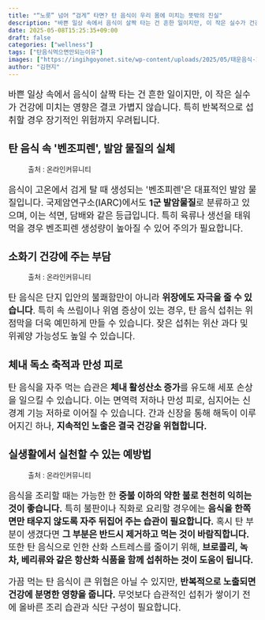 ```yaml
---
title: "“노릇” 넘어 “검게” 타면? 탄 음식이 우리 몸에 미치는 뜻밖의 진실"
description: "바쁜 일상 속에서 음식이 살짝 타는 건 흔한 일이지만, 이 작은 실수가 건강에 미치는 영향은 결코 가볍지 않습니다. 특히 반복적으로 섭취할 경우 장기적인 위험까지 우려됩니다."
date: 2025-05-08T15:25:35+09:00
draft: false
categories: ["wellness"]
tags: ["탄음식먹으면안되는이유"]
images: ["https://ingihgoyonet.site/wp-content/uploads/2025/05/태운음식-1024x683.jpg", "https://ingihgoyonet.site/wp-content/uploads/2025/05/탄식빵-1024x683.jpg", "https://ingihgoyonet.site/wp-content/uploads/2025/05/베리류-819x1024.jpg"]
author: "김현지"
---
```


<p style="font-size:18px">바쁜 일상 속에서 음식이 살짝 타는 건 흔한 일이지만, 이 작은 실수가 건강에 미치는 영향은 결코 가볍지 않습니다. 특히 반복적으로 섭취할 경우 장기적인 위험까지 우려됩니다.</p> <h2 >탄 음식 속 '벤조피렌', 발암 물질의 실체</h2> <figure ><img src="https://ingihgoyonet.site/wp-content/uploads/2025/05/태운음식-1024x683.jpg" alt="" style="aspect-ratio:16/9;object-fit:cover"/><figcaption >출처 : 온라인커뮤니티</figcaption></figure> <p style="font-size:18px">음식이 고온에서 검게 탈 때 생성되는 '벤조피렌'은 대표적인 발암 물질입니다. 국제암연구소(IARC)에서도 <strong>1군 발암물질</strong>로 분류하고 있으며, 이는 석면, 담배와 같은 등급입니다. 특히 육류나 생선을 태워 먹을 경우 벤조피렌 생성량이 높아질 수 있어 주의가 필요합니다.</p> <h2 >소화기 건강에 주는 부담</h2> <figure ><img src="https://ingihgoyonet.site/wp-content/uploads/2025/05/탄식빵-1024x683.jpg" alt="" /><figcaption >출처 : 온라인커뮤니티</figcaption></figure> <p style="font-size:18px">탄 음식은 단지 입안의 불쾌함만이 아니라 <strong>위장에도 자극을 줄 수 있습니다</strong>. 특히 속 쓰림이나 위염 증상이 있는 경우, 탄 음식 섭취는 위 점막을 더욱 예민하게 만들 수 있습니다. 잦은 섭취는 위산 과다 및 위궤양 가능성도 높일 수 있습니다.</p> <h2 >체내 독소 축적과 만성 피로</h2> <p style="font-size:18px">탄 음식을 자주 먹는 습관은 <strong>체내 활성산소 증가</strong>를 유도해 세포 손상을 일으킬 수 있습니다. 이는 면역력 저하나 만성 피로, 심지어는 신경계 기능 저하로 이어질 수 있습니다. 간과 신장을 통해 해독이 이루어지긴 하나, <strong>지속적인 노출은 결국 건강을 위협합니다.</strong></p> <h2 >실생활에서 실천할 수 있는 예방법</h2> <figure ><img src="https://ingihgoyonet.site/wp-content/uploads/2025/05/베리류-819x1024.jpg" alt="" style="aspect-ratio:16/9;object-fit:cover"/><figcaption >출처 : 온라인커뮤니티</figcaption></figure> <p style="font-size:18px">음식을 조리할 때는 가능한 한 <strong>중불 이하의 약한 불로 천천히 익히는 것이 좋습니다.</strong> 특히 불판이나 직화로 요리할 경우에는 <strong>음식을 한쪽 면만 태우지 않도록 자주 뒤집어 주는 습관이 필요합니다.</strong> 혹시 탄 부분이 생겼다면 <strong>그 부분은 반드시 제거하고 먹는 것이 바람직합니다.</strong> 또한 탄 음식으로 인한 산화 스트레스를 줄이기 위해, <strong>브로콜리, 녹차, 베리류와 같은 항산화 식품을 함께 섭취하는 것이 도움이 됩니다.</strong></p> <p style="font-size:18px">가끔 먹는 탄 음식이 큰 위협은 아닐 수 있지만, <strong>반복적으로 노출되면 건강에 분명한 영향을 줍니다.</strong> 무엇보다 습관적인 섭취가 쌓이기 전에 올바른 조리 습관과 식단 구성이 필요합니다.</p>